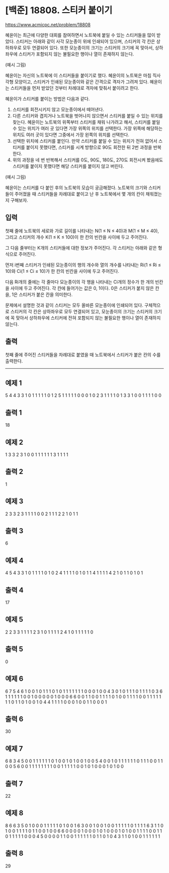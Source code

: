 # [백준] 18808. 스티커 붙이기
https://www.acmicpc.net/problem/18808

혜윤이는 최근에 다양한 대회를 참여하면서 노트북에 붙일 수 있는 스티커들을 많이 받았다. 스티커는 아래와 같이 사각 모눈종이 위에 인쇄되어 있으며, 스티커의 각 칸은 상하좌우로 모두 연결되어 있다. 또한 모눈종이의 크기는 스티커의 크기에 꼭 맞아서, 상하좌우에 스티커가 포함되지 않는 불필요한 행이나 열이 존재하지 않는다.

(예시 그림)

혜윤이는 자신의 노트북에 이 스티커들을 붙이기로 했다. 혜윤이의 노트북은 마침 직사각형 모양이고, 스티커가 인쇄된 모눈종이와 같은 간격으로 격자가 그려져 있다. 혜윤이는 스티커들을 먼저 받았던 것부터 차례대로 격자에 맞춰서 붙이려고 한다.

혜윤이가 스티커를 붙이는 방법은 다음과 같다.

1. 스티커를 회전시키지 않고 모눈종이에서 떼어낸다.
2. 다른 스티커와 겹치거나 노트북을 벗어나지 않으면서 스티커를 붙일 수 있는 위치를 찾는다. 혜윤이는 노트북의 위쪽부터 스티커를 채워 나가려고 해서, 스티커를 붙일 수 있는 위치가 여러 곳 있다면 가장 위쪽의 위치를 선택한다. 가장 위쪽에 해당하는 위치도 여러 곳이 있다면 그중에서 가장 왼쪽의 위치를 선택한다.
3. 선택한 위치에 스티커를 붙인다. 만약 스티커를 붙일 수 있는 위치가 전혀 없어서 스티커를 붙이지 못했다면, 스티커를 시계 방향으로 90도 회전한 뒤 2번 과정을 반복한다.
4. 위의 과정을 네 번 반복해서 스티커를 0도, 90도, 180도, 270도 회전시켜 봤음에도 스티커를 붙이지 못했다면 해당 스티커를 붙이지 않고 버린다.

(예시 그림)

혜윤이는 스티커를 다 붙인 후의 노트북의 모습이 궁금해졌다. 노트북의 크기와 스티커들이 주어졌을 때 스티커들을 차례대로 붙이고 난 후 노트북에서 몇 개의 칸이 채워졌는지 구해보자.

## 입력
첫째 줄에 노트북의 세로와 가로 길이를 나타내는 N(1 ≤ N ≤ 40)과 M(1 ≤ M ≤ 40), 그리고 스티커의 개수 K(1 ≤ K ≤ 100)이 한 칸의 빈칸을 사이에 두고 주어진다.

그 다음 줄부터는 K개의 스티커들에 대한 정보가 주어진다. 각 스티커는 아래와 같은 형식으로 주어진다.

먼저 i번째 스티커가 인쇄된 모눈종이의 행의 개수와 열의 개수를 나타내는 Ri(1 ≤ Ri ≤ 10)와 Ci(1 ≤ Ci ≤ 10)가 한 칸의 빈칸을 사이에 두고 주어진다.

다음 Ri개의 줄에는 각 줄마다 모눈종이의 각 행을 나타내는 Ci개의 정수가 한 개의 빈칸을 사이에 두고 주어진다. 각 칸에 들어가는 값은 0, 1이다. 0은 스티커가 붙지 않은 칸을, 1은 스티커가 붙은 칸을 의미한다.

문제에서 설명한 것과 같이 스티커는 모두 올바른 모눈종이에 인쇄되어 있다. 구체적으로 스티커의 각 칸은 상하좌우로 모두 연결되어 있고, 모눈종이의 크기는 스티커의 크기에 꼭 맞아서 상하좌우에 스티커에 전혀 포함되지 않는 불필요한 행이나 열이 존재하지 않는다.

## 출력
첫째 줄에 주어진 스티커들을 차례대로 붙였을 때 노트북에서 스티커가 붙은 칸의 수를 출력한다.

-------------------------------------------------------
## 예제 1
5 4 4
3 3
1 0 1
1 1 1
1 0 1
2 5
1 1 1 1 1
0 0 0 1 0
2 3
1 1 1
1 0 1
3 3
1 0 0
1 1 1
1 0 0

## 출력 1
18

## 예제 2
1 3 3
2 3
1 0 0
1 1 1
1 1
1
3 1
1
1
1

## 출력 2
1

## 예제 3
2 3 3
2 3
1 1 1
1 0 0
2 1
1
1
2 2
1 0
1 1

## 출력 3
6

## 예제 4
4 5 4
3 3
1 0 1
1 1 1
0 1 0
2 4
1 1 1 1
0 1 0 1
1 4
1 1 1 1
4 2
1 0
1 1
0 1
0 1

## 출력 4
17

## 예제 5
2 2 3
3 1
1
1
1
2 3
1 0 1
1 1 1
2 4
1 0 1 1
1 1 1 0

## 출력 5
0

## 예제 6
6 7 5
4 6
1 0 0 1 0 1
1 1 0 1 0 1
1 1 1 1 1 1
0 0 0 1 0 0
4 3
0 1 0
1 1 1
0 1 1
1 1 0
3 6
1 1 1 1 1 1
0 0 1 0 0 0
0 0 1 0 0 0
6 6
0 0 1 1 0 0
1 1 1 1 0 1
0 0 1 1 1 1
0 0 1 1 1 1
1 1 1 0 1 1
0 1 0 0 1 0
4 4
1 1 1 1
0 0 0 1
0 0 1 1
0 0 0 1

## 출력 6
30

## 예제 7
6 8 3
4 5
0 0 1 1 1
1 1 1 0 1
0 0 1 0 1
0 0 1 0 0
5 4
0 0 1 0
1 1 1 1
1 1 0 1
1 1 0 0
1 1 0 0
5 6
0 0 1 1 1 1
1 1 1 1 0 0
1 1 1 1 1 0
0 1 0 1 0 0
0 1 0 1 0 0

## 출력 7
22

## 예제 8
8 6 6
3 5
0 1 0 0 0
1 1 1 1 1
0 1 0 0 1
6 3
0 0 1
0 0 1
0 0 1
1 1 1
1 0 1
1 1 1
6 3
1 1 0
1 0 0
1 1 1
1 0 1
1 0 0
1 0 0
6 6
0 0 0 0 1 0
0 0 1 0 1 0
0 0 1 0 1 0
0 1 1 1 1 0
0 1 1 0 1 1
1 1 1 0 0 0
4 5
0 0 0 0 1
1 0 0 1 1
1 1 1 1 0
1 1 0 1 0
4 3
1 1 0
1 0 0
1 1 1
1 1 1

## 출력 8
29